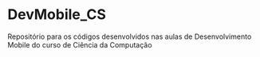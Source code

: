 # DevMobile_CS
Repositório para os códigos desenvolvidos nas aulas de Desenvolvimento Mobile do curso de Ciência da Computação
